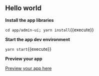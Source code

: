 ## Hello world

**Install the app libraries**

`cd app/admin-ui; yarn install`{{execute}}

**Start the app dev environment**

`yarn start`{{execute}}

**Preview your app**

[Preview your app here](https://[[HOST_SUBDOMAIN]]-3000-[[KATACODA_HOST]].environments.katacoda.com/widget)
